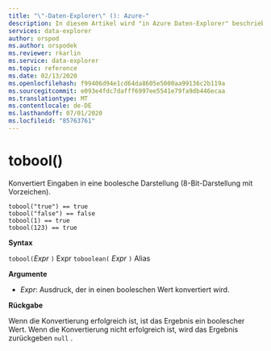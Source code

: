 ```yaml
---
title: "\"-Daten-Explorer\" (): Azure-"
description: In diesem Artikel wird "in Azure Daten-Explorer" beschrieben.
services: data-explorer
author: orspod
ms.author: orspodek
ms.reviewer: rkarlin
ms.service: data-explorer
ms.topic: reference
ms.date: 02/13/2020
ms.openlocfilehash: f99406d94e1cd64da8605e5000aa99136c2b119a
ms.sourcegitcommit: e093e4fdc7dafff6997ee5541e79fa9db446ecaa
ms.translationtype: MT
ms.contentlocale: de-DE
ms.lasthandoff: 07/01/2020
ms.locfileid: "85763761"
---
```

# <a name="tobool"></a>tobool()

Konvertiert Eingaben in eine boolesche Darstellung (8-Bit-Darstellung mit Vorzeichen).

```kusto
tobool("true") == true
tobool("false") == false
tobool(1) == true
tobool(123) == true
```

**Syntax**

`tobool(`*Expr* `)` 
 Expr `toboolean(` *Expr* `)` Alias

**Argumente**

* *Expr*: Ausdruck, der in einen booleschen Wert konvertiert wird. 

**Rückgabe**

Wenn die Konvertierung erfolgreich ist, ist das Ergebnis ein boolescher Wert.
Wenn die Konvertierung nicht erfolgreich ist, wird das Ergebnis zurückgeben `null` .
